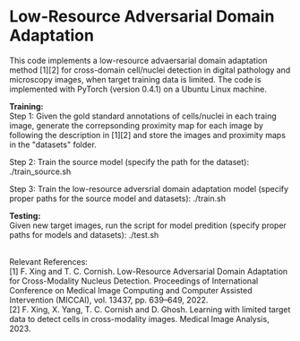 # Low-Resource Adversarial Domain Adaptation
This code implements a low-resource advaersarial domain adaptation method [1][2] for cross-domain cell/nuclei detection in digital pathology and microscopy images, when target training data is limited. The code is implemented with PyTorch (version 0.4.1) on a Ubuntu Linux machine. <br /> 


**Training:** <br /> 
Step 1: Given the gold standard annotations of cells/nuclei in each traing image, generate the correpsonding proximity map for each image by following the description in [1][2] and store the images and proximity maps in the "datasets" folder.

Step 2: Train the source model (specify the path for the dataset): ./train_source.sh

Step 3: Train the low-resource adversrial domain adaptation model (specify proper paths for the source model and datasets): ./train.sh


**Testing:** <br /> 
Given new target images, run the script for model predition (specify proper paths for models and datasets): ./test.sh

<br /> 
Relevant References:<br /> 
[1] F. Xing and T. C. Cornish. Low-Resource Adversarial Domain Adaptation for Cross-Modality Nucleus Detection. Proceedings of International Conference on Medical Image Computing and Computer Assisted Intervention (MICCAI), vol. 13437, pp. 639–649, 2022. <br />
[2] F. Xing, X. Yang, T. C. Cornish and D. Ghosh. Learning with limited target data to detect cells in cross-modality images. Medical Image Analysis, 2023. <br />

